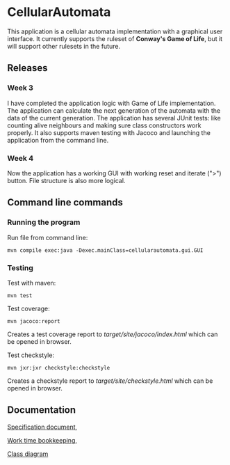 # CellularAutomata
This application is a cellular automata implementation with a graphical user interface. It currently supports the ruleset of **Conway's Game of Life**, but it will support other rulesets in the future.

## Releases
### Week 3
I have completed the application logic with Game of Life implementation. The application can calculate the next generation of the automata with the data of the current generation. The application has several JUnit tests: like counting alive neighbours and making sure class constructors work properly. It also supports maven testing with Jacoco and launching the application from the command line.

### Week 4
Now the application has a working GUI with working reset and iterate (">") button. File structure is also more logical.

## Command line commands
### Running the program
Run file from command line:
```
mvn compile exec:java -Dexec.mainClass=cellularautomata.gui.GUI

```
### Testing
Test with maven:
```
mvn test
```
Test coverage:
```
mvn jacoco:report
```
Creates a test coverage report to _target/site/jacoco/index.html_ which can be opened in browser.

Test checkstyle:
```
mvn jxr:jxr checkstyle:checkstyle
```
Creates a checkstyle report to _target/site/checkstyle.html_ which can be opened in browser.

## Documentation
[Specification document](https://github.com/PAHUS/ot-harjoitustyo/blob/master/laskarit/viikko2/dokumentointi/alustavaMaarittely.md),

[Work time bookkeeping](https://github.com/PAHUS/ot-harjoitustyo/blob/master/laskarit/viikko2/dokumentointi/tyoaikakirjanpito.md),

[Class diagram](https://github.com/PAHUS/ot-harjoitustyo/blob/master/laskarit/viikko2/dokumentointi/umldiag.png)

